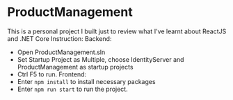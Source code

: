 # ProductManagement
This is a personal project I built just to review what I've learnt about ReactJS and .NET Core
Instruction:
Backend:
- Open ProductManagement.sln
- Set Startup Project as Multiple, choose IdentityServer and ProductManagement as startup projects
- Ctrl F5 to run.
Frontend:
- Enter `npm install` to install necessary packages
- Enter `npm run start` to run the project.
